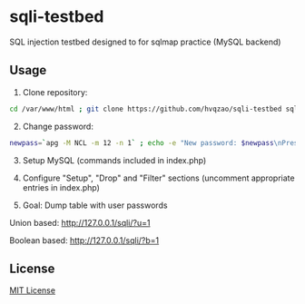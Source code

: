 # sqli-testbed

SQL injection testbed designed to for sqlmap practice (MySQL backend)

## Usage

1) Clone repository:
```sh
cd /var/www/html ; git clone https://github.com/hvqzao/sqli-testbed sqli
```
2) Change password:
```sh
newpass=`apg -M NCL -m 12 -n 1` ; echo -e "New password: $newpass\nPress Enter to proceed, ^C to cancel." ; read ; sed -i "s/zoacUtOvee/$newpass/g" index.php
```
3) Setup MySQL (commands included in index.php)

4) Configure "Setup", "Drop" and "Filter" sections (uncomment appropriate entries in index.php)

5) Goal: Dump table with user passwords

Union based:
http://127.0.0.1/sqli/?u=1
    
Boolean based:
http://127.0.0.1/sqli/?b=1

## License

[MIT License](https://github.com/twbs/bootstrap/blob/master/LICENSE)

